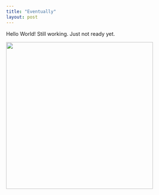 ```yaml
---
title: "Eventually"
layout: post
---
```

 
 Hello World! 
 Still working. 
 Just not ready yet.
 
 <img src="https://user-images.githubusercontent.com/39643559/126664810-99b76e9c-2b72-4315-8339-7c5495c87f8f.jpg" align="center" height="400">
<!--  ![60f98d108479c](https://user-images.githubusercontent.com/39643559/126664810-99b76e9c-2b72-4315-8339-7c5495c87f8f.jpg)
 -->



